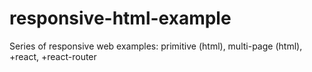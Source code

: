 # responsive-html-example
Series of responsive web examples: primitive (html), multi-page (html), +react, +react-router 
